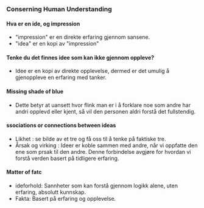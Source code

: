 ### Conserning Human Understanding

#### Hva er en ide, og impression
- "impression" er en direkte erfaring gjennom sansene.
- "idea" er en kopi av "impression"

#### Tenke du det finnes idee som kan ikke gjennom oppleve?
- Idee er en kopi av direkte opplevelse, dermed er det umulig å gjenoppleve en erfaring med tanker.

#### Missing shade of blue
- Dette betyr at uansett hvor flink man er i å forklare noe som andre har andri opplevd eller kjent, så vil den personen aldri forstå det fullstendig.

#### ssociations or connections between ideas
- Likhet : se bilde av et tre og få oss til å tenke på faktiske tre.
- Årsak og virking : Ideer er koble sammen med andre, når vi oppfatte den ene som prsak til den andre. Denne forbindelse avgjøre for hvordan vi forstå verden basert på tidligere erfaring.

#### Matter of fatc
- ideforhold: Sannheter som kan forstå gjennom logikk alene, uten erfaring, absolutt kunnskap.
- Fakta: Basert på erfaring og opplevelse.
